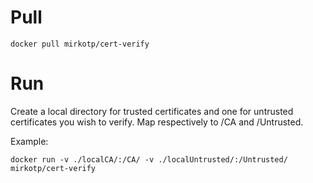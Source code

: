 # Pull

```
docker pull mirkotp/cert-verify
```

# Run

Create a local directory for trusted certificates and one for untrusted certificates you wish to verify. Map respectively to /CA and /Untrusted.

Example:
```
docker run -v ./localCA/:/CA/ -v ./localUntrusted/:/Untrusted/ mirkotp/cert-verify
```
